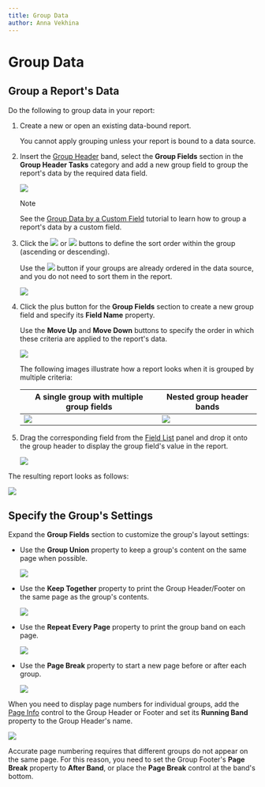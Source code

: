 ```yaml
---
title: Group Data
author: Anna Vekhina
---
```

# Group Data

## <a name="overview"></a>Group a Report's Data
Do the following to group data in your report:

1. Create a new or open an existing data-bound report.
	
	You cannot apply grouping unless your report is bound to a data source.
2. Insert the [Group Header](../../introduction-to-banded-reports.md) band, select the **Group Fields** section in the **Group Header Tasks** category and add a new group field to group the report's data by the required data field.
	
	![](../../../../images/eurd-web-shaping-count-group-data.png)
	
	> [!Note]
	> See the [Group Data by a Custom Field](group-data-by-a-custom-field.md) tutorial to learn how to group a report's data by a custom field.

3. Click the ![](../../../../images/eurd-web-order-ascending.png) or 
![](../../../../images/eurd-web-order-descending.png) buttons to define the  sort order within the group (ascending or descending). 
    
    Use the ![](../../../../images/eurd-web-disable-sorting.png) button if your groups are already ordered in the data source, and you do not need to sort them in the report.

    ![](../../../../images/eurd-web-group-data-sort-order.png)    
	
1. Click the plus button for the **Group Fields** section to create a new group field and specify its **Field Name** property.    
    
    Use the **Move Up** and **Move Down** buttons to specify the order in which these criteria are applied to the report's data.
		
	![](../../../../images/eurd-web-group-field-collection-editor.png)
    	
	The following images illustrate how a report looks when it is grouped by multiple criteria:
	
	| A single group with multiple group fields | Nested group header bands |
	|---|---|
	| ![](../../../../images/eurd-web-group-data-multiple-fields-example.png) | ![](../../../../images/eurd-web-group-data-nested-fields-example.png) |

2. Drag the corresponding field from the [Field List](../../report-designer-tools/ui-panels/field-list.md) panel and drop it onto the group header to display the group field's value in the report.
	
	![](../../../../images/eurd-web-group-data-drop-group-field.png)

The resulting report looks as follows:

![](../../../../images/eurd-web-group-data-result.png)

## <a name="options"></a>Specify the Group's Settings
Expand the **Group Fields** section to customize the group's layout settings:

* Use the **Group Union** property to keep a group's content on the same page when possible.
	
	![](../../../../images/eurd-web-group-data-group-union-property.png)

* Use the **Keep Together** property to print the Group Header/Footer on the same page as the group's contents.
	
	![](../../../../images/eurd-web-group-data-keep-together-property.png)

* Use the **Repeat Every Page** property to print the group band on each page.
	
	![](../../../../images/eurd-web-group-data-repeat-every-page-property.png)

* Use the **Page Break** property to start a new page before or after each group.
	
	![](../../../../images/eurd-web-group-data-page-break-property.png)

When you need to display page numbers for individual groups, add the [Page Info](../../use-report-elements/use-basic-report-controls/page-info.md) control to the Group Header or Footer and set its **Running Band** property to the Group Header's name.
	
![](../../../../images/eurd-web-group-data-page-numbers.png)
	
Accurate page numbering requires that different groups do not appear on the same page. For this reason, you need to set the Group Footer's **Page Break** property to **After Band**, or place the **Page Break** control at the band's bottom.
	
